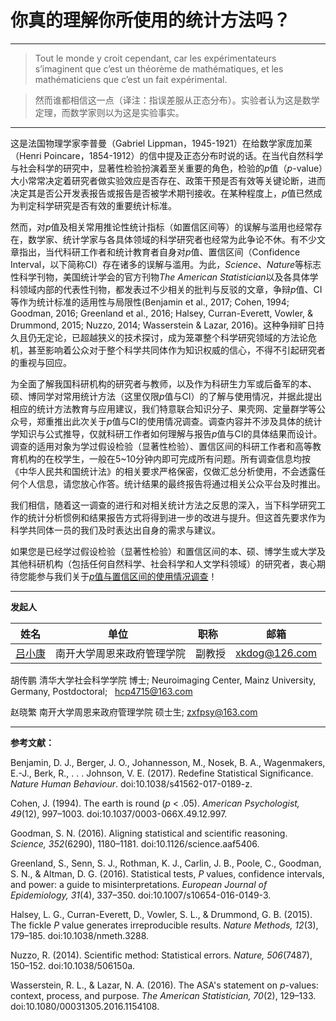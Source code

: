 # 你真的理解你所使用的统计方法吗？



***

> Tout le monde y croit cependant, car les expérimentateurs s’imaginent que c’est un théorème de mathématiques, et les mathématiciens que c’est un fait expérimental.

> 然而谁都相信这一点（译注：指误差服从正态分布）。实验者认为这是数学定理，而数学家则以为这是实验事实。

***

  这是法国物理学家李普曼（Gabriel Lippman，1945-1921）在给数学家庞加莱（Henri Poincare，1854-1912）的信中提及正态分布时说的话。在当代自然科学与社会科学的研究中，显著性检验扮演着至关重要的角色，检验的*p*值（*p*-value）大小常常决定着研究者做实验效应是否存在、政策干预是否有效等关键论断，进而决定其是否公开发表报告或报告是否被学术期刊接收。在某种程度上，*p*值已然成为判定科学研究是否有效的重要统计标准。
  
  然而，对*p*值及相关常用推论性统计指标（如置信区间等）的误解与滥用也经常存在，数学家、统计学家与各具体领域的科学研究者也经常为此争论不休。有不少文章指出，当代科研工作者和统计教育者自身对*p*值、置信区间（Confidence Interval，以下简称CI）存在诸多的误解与滥用。为此，*Science*、*Nature*等标志性科学刊物，美国统计学会的官方刊物*The American Statistician*以及各具体学科领域内部的代表性刊物，都发表过不少相关的批判与反驳的文章，争辩*p*值、CI等作为统计标准的适用性与局限性(Benjamin et al., 2017; Cohen, 1994; Goodman, 2016; Greenland et al., 2016; Halsey, Curran-Everett, Vowler, & Drummond, 2015; Nuzzo, 2014; Wasserstein & Lazar, 2016)。这种争辩旷日持久且仍无定论，已超越狭义的技术探讨，成为笼罩整个科学研究领域的方法论危机，甚至影响着公众对于整个科学共同体作为知识权威的信心，不得不引起研究者的重视与回应。
  
  为全面了解我国科研机构的研究者与教师，以及作为科研生力军或后备军的本、硕、博同学对常用统计方法（这里仅限*p*值与CI）的了解与使用情况，并据此提出相应的统计方法教育与应用建议，我们特意联合知识分子、果壳网、定量群学等公众号，郑重推出此次关于*p*值与CI的使用情况调查。调查内容并不涉及具体的统计学知识与公式推导，仅就科研工作者如何理解与报告*p*值与CI的具体结果而设计。调查的适用对象为学过假设检验（显著性检验）、置信区间的科研工作者和高等教育机构的在校学生，一般在5~10分钟内即可完成所有问题。所有调查信息均按《中华人民共和国统计法》的相关要求严格保密，仅做汇总分析使用，不会透露任何个人信息，请您放心作答。统计结果的最终报告将通过相关公众平台及时推出。
  
  我们相信，随着这一调查的进行和对相关统计方法之反思的深入，当下科学研究工作的统计分析惯例和结果报告方式将得到进一步的改进与提升。但这首先要求作为科学共同体一员的我们及时表达出自身的需求与建议。
  
  如果您是已经学过假设检验（显著性检验）和置信区间的本、硕、博学生或大学及其他科研机构（包括任何自然科学、社会科学和人文学科领域）的研究者，衷心期待您能参与我们关于[*p*值与置信区间的使用情况调查](https://semtsinghua.au1.qualtrics.com/jfe/form/SV_0Ca30zwIuieym4R)！
      
***

**发起人**

姓名 | 单位  | 职称  | 邮箱
-----|---------|-------|------
[吕小康](http://zfxy.nankai.edu.cn/xk) | 南开大学周恩来政府管理学院 | 副教授 | xkdog@126.com

胡传鹏  清华大学社会科学学院 博士; Neuroimaging Center, Mainz University, Germany, Postdoctoral;    hcp4715@163.com

赵晓繁  南开大学周恩来政府管理学院  硕士生;   zxfpsy@163.com



***

**参考文献：**

Benjamin, D. J., Berger, J. O., Johannesson, M., Nosek, B. A., Wagenmakers, E.-J., Berk, R., . . . Johnson, V. E. (2017). Redefine Statistical Significance. *Nature Human Behaviour*. doi:10.1038/s41562-017-0189-z.

Cohen, J. (1994). The earth is round (*p* < .05). *American Psychologist, 49*(12), 997–1003. doi:10.1037/0003-066X.49.12.997.

Goodman, S. N. (2016). Aligning statistical and scientific reasoning. *Science, 352*(6290), 1180–1181. doi:10.1126/science.aaf5406.

Greenland, S., Senn, S. J., Rothman, K. J., Carlin, J. B., Poole, C., Goodman, S. N., & Altman, D. G. (2016). Statistical tests, *P* values, confidence intervals, and power: a guide to misinterpretations. *European Journal of Epidemiology, 31*(4), 337–350. doi:10.1007/s10654-016-0149-3.

Halsey, L. G., Curran-Everett, D., Vowler, S. L., & Drummond, G. B. (2015). The fickle *P* value generates irreproducible results. *Nature Methods, 12*(3), 179–185. doi:10.1038/nmeth.3288.

Nuzzo, R. (2014). Scientific method: Statistical errors. *Nature, 506*(7487), 150–152. doi:10.1038/506150a.

Wasserstein, R. L., & Lazar, N. A. (2016). The ASA's statement on *p*-values: context, process, and purpose. *The American Statistician, 70*(2), 129–133. doi:10.1080/00031305.2016.1154108.

